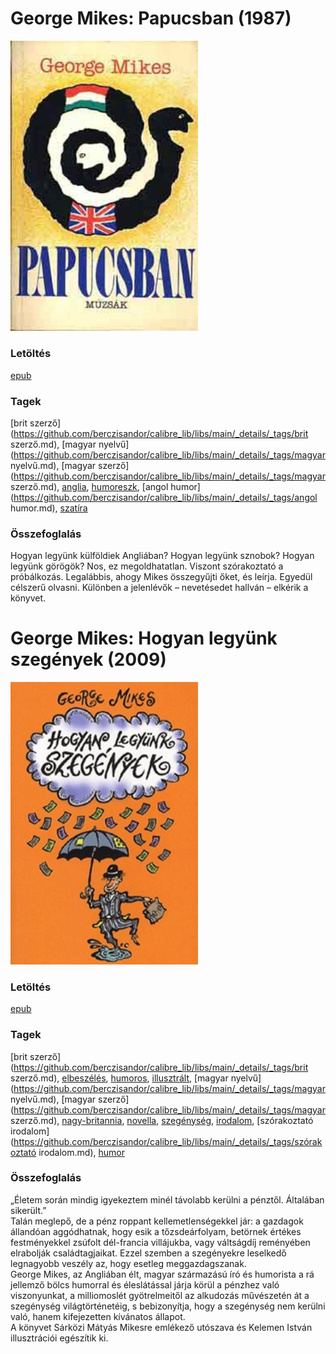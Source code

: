 # <a name="id_406">George Mikes: Papucsban (1987)</a>
<img src="https://github.com/BercziSandor/calibre_lib/raw/main/libs/main/George%20Mikes/Papucsban%20%28406%29/cover.jpg" alt="cover" width="300"/>

### Letöltés
[epub](https://github.com/BercziSandor/calibre_lib/raw/main/libs/main/George%20Mikes/Papucsban%20%28406%29/Papucsban%20-%20George%20Mikes.epub)

### Tagek
[brit szerző](https://github.com/berczisandor/calibre_lib/libs/main/_details/_tags/brit szerző.md), [magyar nyelvű](https://github.com/berczisandor/calibre_lib/libs/main/_details/_tags/magyar nyelvű.md), [magyar szerző](https://github.com/berczisandor/calibre_lib/libs/main/_details/_tags/magyar szerző.md), [anglia](https://github.com/berczisandor/calibre_lib/libs/main/_details/_tags/anglia.md), [humoreszk](https://github.com/berczisandor/calibre_lib/libs/main/_details/_tags/humoreszk.md), [angol humor](https://github.com/berczisandor/calibre_lib/libs/main/_details/_tags/angol humor.md), [szatíra](https://github.com/berczisandor/calibre_lib/libs/main/_details/_tags/szatíra.md)

### Összefoglalás
<div>
<p>Hogyan legyünk külföldiek Angliában? Hogyan legyünk sznobok? Hogyan legyünk görögök? Nos, ez megoldhatatlan. Viszont szórakoztató a próbálkozás. Legalábbis, ahogy Mikes összegyűjti őket, és leírja. Egyedül célszerű olvasni. Különben a jelenlévők – nevetésedet hallván – elkérik a könyvet.</p></div>


# <a name="id_985">George Mikes: Hogyan legyünk szegények (2009)</a>
<img src="https://github.com/BercziSandor/calibre_lib/raw/main/libs/main/George%20Mikes/Hogyan%20legyunk%20szegenyek%20%28985%29/cover.jpg" alt="cover" width="300"/>

### Letöltés
[epub](https://github.com/BercziSandor/calibre_lib/raw/main/libs/main/George%20Mikes/Hogyan%20legyunk%20szegenyek%20%28985%29/Hogyan%20legyunk%20szegenyek%20-%20George%20Mikes.epub)

### Tagek
[brit szerző](https://github.com/berczisandor/calibre_lib/libs/main/_details/_tags/brit szerző.md), [elbeszélés](https://github.com/berczisandor/calibre_lib/libs/main/_details/_tags/elbeszélés.md), [humoros](https://github.com/berczisandor/calibre_lib/libs/main/_details/_tags/humoros.md), [illusztrált](https://github.com/berczisandor/calibre_lib/libs/main/_details/_tags/illusztrált.md), [magyar nyelvű](https://github.com/berczisandor/calibre_lib/libs/main/_details/_tags/magyar nyelvű.md), [magyar szerző](https://github.com/berczisandor/calibre_lib/libs/main/_details/_tags/magyar szerző.md), [nagy-britannia](https://github.com/berczisandor/calibre_lib/libs/main/_details/_tags/nagy-britannia.md), [novella](https://github.com/berczisandor/calibre_lib/libs/main/_details/_tags/novella.md), [szegénység](https://github.com/berczisandor/calibre_lib/libs/main/_details/_tags/szegénység.md), [irodalom](https://github.com/berczisandor/calibre_lib/libs/main/_details/_tags/irodalom.md), [szórakoztató irodalom](https://github.com/berczisandor/calibre_lib/libs/main/_details/_tags/szórakoztató irodalom.md), [humor](https://github.com/berczisandor/calibre_lib/libs/main/_details/_tags/humor.md)

### Összefoglalás
<div>
<p>„Életem során mindig igyekeztem minél távolabb kerülni a pénztől. Általában sikerült.”<br>Talán meglepő, de a pénz roppant kellemetlenségekkel jár: a gazdagok állandóan aggódhatnak, hogy esik a tőzsdeárfolyam, betörnek értékes festményekkel zsúfolt dél-francia villájukba, vagy váltságdíj reményében elrabolják családtagjaikat. Ezzel szemben a szegényekre leselkedő legnagyobb veszély az, hogy esetleg meggazdagszanak.<br>George Mikes, az Angliában élt, magyar származású író és humorista a rá jellemző bölcs humorral és éleslátással járja körül a pénzhez való viszonyunkat, a milliomoslét gyötrelmeitől az alkudozás művészetén át a szegénység világtörténetéig, s bebizonyítja, hogy a szegénység nem kerülni való, hanem kifejezetten kívánatos állapot.<br>A könyvet Sárközi Mátyás Mikesre emlékező utószava és Kelemen István illusztrációi egészítik ki.</p></div>


